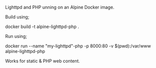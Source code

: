 Lighttpd and PHP unning on an Alpine Docker image.

Build using;

docker build -t alpine-lighttpd-php .

Run using;

docker run --name "my-lighttpd"-php -p 8000:80 -v $(pwd):/var/www alpine-lighttpd-php

Works for static & PHP web content.
